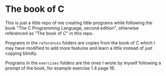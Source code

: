 # The book of C

This is just a little repo of me creating little programs while following the book "The C Programming Language, second edition",
otherwise referenced as "The book of C" in this repo.

Programs in the `references` folders are copies from the book of C which I may have modified to add more features and learn a little instead of just copying blindly.

Programs in the `exercises` folders are the ones I wrote by myself following a prompt of the book, for example exercise 1.4 page 16.